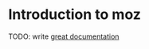 # Introduction to moz

TODO: write [great documentation](http://jacobian.org/writing/what-to-write/)
